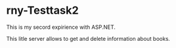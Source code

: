 # rny-Testtask2

This is my secord expirience with ASP.NET.

This litle server allows to get and delete information about books.
